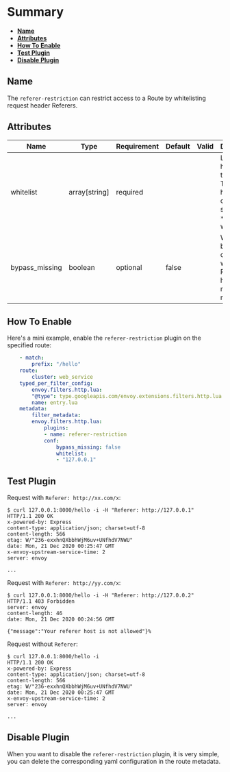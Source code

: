 <!--
#
# Licensed to the Apache Software Foundation (ASF) under one or more
# contributor license agreements.  See the NOTICE file distributed with
# this work for additional information regarding copyright ownership.
# The ASF licenses this file to You under the Apache License, Version 2.0
# (the "License"); you may not use this file except in compliance with
# the License.  You may obtain a copy of the License at
#
#     http://www.apache.org/licenses/LICENSE-2.0
#
# Unless required by applicable law or agreed to in writing, software
# distributed under the License is distributed on an "AS IS" BASIS,
# WITHOUT WARRANTIES OR CONDITIONS OF ANY KIND, either express or implied.
# See the License for the specific language governing permissions and
# limitations under the License.
#
-->

# Summary
- [**Name**](#name)
- [**Attributes**](#attributes)
- [**How To Enable**](#how-to-enable)
- [**Test Plugin**](#test-plugin)
- [**Disable Plugin**](#disable-plugin)


## Name

The `referer-restriction` can restrict access to a Route by whitelisting request header Referers.

## Attributes

| Name      | Type          | Requirement | Default | Valid | Description                              |
| --------- | ------------- | ----------- | ------- | ----- | ---------------------------------------- |
| whitelist | array[string] | required    |         |       | List of hostname to whitelist. The hostname can be started with `*` as a wildcard |
| bypass_missing  | boolean       | optional    | false   |       | Whether to bypass the check when the Referer header is missing or malformed |

## How To Enable

Here's a mini example, enable the `referer-restriction` plugin on the specified route:

```yaml
    - match:
        prefix: "/hello"
    route:
        cluster: web_service
    typed_per_filter_config:
        envoy.filters.http.lua:
        "@type": type.googleapis.com/envoy.extensions.filters.http.lua.v3.LuaPerRoute
        name: entry.lua
    metadata:
        filter_metadata:
        envoy.filters.http.lua:
            plugins: 
            - name: referer-restriction
            conf:
                bypass_missing: false
                whitelist:
                - "127.0.0.1"
```

## Test Plugin

Request with `Referer: http://xx.com/x`:

```shell
$ curl 127.0.0.1:8000/hello -i -H "Referer: http://127.0.0.1"
HTTP/1.1 200 OK
x-powered-by: Express
content-type: application/json; charset=utf-8
content-length: 566
etag: W/"236-exxhnQXbbhWjM6uv+UNfhdV7NWU"
date: Mon, 21 Dec 2020 00:25:47 GMT
x-envoy-upstream-service-time: 2
server: envoy

...
```

Request with `Referer: http://yy.com/x`:

```shell
$ curl 127.0.0.1:8000/hello -i -H "Referer: http://127.0.0.2"
HTTP/1.1 403 Forbidden
server: envoy
content-length: 46
date: Mon, 21 Dec 2020 00:24:56 GMT

{"message":"Your referer host is not allowed"}%
```

Request without `Referer`:

```shell
$ curl 127.0.0.1:8000/hello -i
HTTP/1.1 200 OK
x-powered-by: Express
content-type: application/json; charset=utf-8
content-length: 566
etag: W/"236-exxhnQXbbhWjM6uv+UNfhdV7NWU"
date: Mon, 21 Dec 2020 00:25:47 GMT
x-envoy-upstream-service-time: 2
server: envoy

...
```

## Disable Plugin

When you want to disable the `referer-restriction` plugin, it is very simple,
 you can delete the corresponding yaml configuration in the route metadata.

